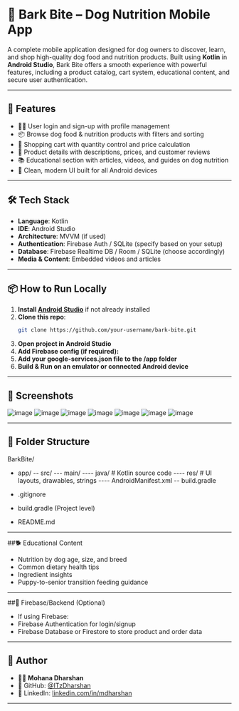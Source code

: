 # 🐾 Bark Bite – Dog Nutrition Mobile App

A complete mobile application designed for dog owners to discover, learn, and shop high-quality dog food and nutrition products. Built using **Kotlin** in **Android Studio**, Bark Bite offers a smooth experience with powerful features, including a product catalog, cart system, educational content, and secure user authentication.

---

## 🚀 Features

- 🧑‍💼 User login and sign-up with profile management  
- 📦 Browse dog food & nutrition products with filters and sorting  
- 🛒 Shopping cart with quantity control and price calculation  
- 📑 Product details with descriptions, prices, and customer reviews  
- 📚 Educational section with articles, videos, and guides on dog nutrition  
- 📱 Clean, modern UI built for all Android devices  

---

## 🛠️ Tech Stack

- **Language**: Kotlin  
- **IDE**: Android Studio  
- **Architecture**: MVVM (if used)  
- **Authentication**: Firebase Auth / SQLite (specify based on your setup)  
- **Database**: Firebase Realtime DB / Room / SQLite (choose accordingly)  
- **Media & Content**: Embedded videos and articles  

---

## 📦 How to Run Locally

1. **Install [Android Studio](https://developer.android.com/studio)** if not already installed  
2. **Clone this repo**:
   ```bash
   git clone https://github.com/your-username/bark-bite.git
3. **Open project in Android Studio**
4. **Add Firebase config (if required):**
5. **Add your google-services.json file to the /app folder**
6. **Build & Run on an emulator or connected Android device**

---

## 📸 Screenshots

![image](https://github.com/user-attachments/assets/b69f6ea4-072c-4c42-910b-aa4c2bbeffd6)
![image](https://github.com/user-attachments/assets/268097df-c3b1-47aa-b134-449aee3c8b51)
![image](https://github.com/user-attachments/assets/d96b7f3d-47b3-489e-a514-b25b08b82dfb)
![image](https://github.com/user-attachments/assets/1c25ea2b-18d5-49fc-a70a-4e37aceab479)
![image](https://github.com/user-attachments/assets/f80f29ad-dc20-4d63-b049-e73bedc5400b)
![image](https://github.com/user-attachments/assets/457f191a-48ce-408a-8021-f08040a6775f)
![image](https://github.com/user-attachments/assets/cc087dd8-da88-4ea4-b22f-91f1c8c28be0)

---

## 📂 Folder Structure

BarkBite/
- app/
-- src/
--- main/
---- java/             # Kotlin source code
---- res/              # UI layouts, drawables, strings
---- AndroidManifest.xml
-- build.gradle

- .gitignore
- build.gradle (Project level)
- README.md

---

##🐕 Educational Content
 - Nutrition by dog age, size, and breed
 - Common dietary health tips
 - Ingredient insights
 - Puppy-to-senior transition feeding guidance

---

##🔐 Firebase/Backend (Optional)
 - If using Firebase:
 - Firebase Authentication for login/signup
 - Firebase Database or Firestore to store product and order data

---

## 🤝 Author

- 👨‍💻 **Mohana Dharshan**
- 🐙 GitHub: [@ITzDharshan](https://github.com/ITzDharshan)
- 💼 LinkedIn: [linkedin.com/in/mdharshan](https://www.linkedin.com/in/mdharshan)

---
